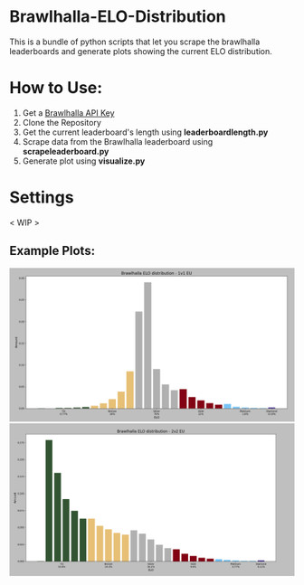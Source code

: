 # Brawlhalla-ELO-Distribution
This is a bundle of python scripts that let you scrape the brawlhalla leaderboards and generate plots showing the current ELO distribution.

# How to Use:
1. Get a [Brawlhalla API Key](https://dev.brawlhalla.com/)
2. Clone the Repository
3. Get the current leaderboard's length using **leaderboardlength.py**
4. Scrape data from the Brawlhalla leaderboard using **scrapeleaderboard.py**
5. Generate plot using **visualize.py**

# Settings
< WIP >

## Example Plots:
![EU 1v1](example_plots/BrawlhallaEloDistributionEU1v1_V1.png)
![EU 2v2](example_plots/BrawlhallaEloDistributionEU2v2_V1.png)
